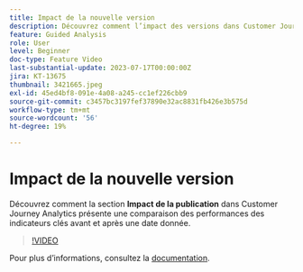```yaml
---
title: Impact de la nouvelle version
description: Découvrez comment l’impact des versions dans Customer Journey Analytics permet de comparer les performances des indicateurs clés avant et après une date donnée.
feature: Guided Analysis
role: User
level: Beginner
doc-type: Feature Video
last-substantial-update: 2023-07-17T00:00:00Z
jira: KT-13675
thumbnail: 3421665.jpeg
exl-id: 45ed4bf8-091e-4a08-a245-cc1ef226cbb9
source-git-commit: c3457bc3197fef37890e32ac8831fb426e3b575d
workflow-type: tm+mt
source-wordcount: '56'
ht-degree: 19%

---
```


# Impact de la nouvelle version

Découvrez comment la section **Impact de la publication** dans Customer Journey Analytics présente une comparaison des performances des indicateurs clés avant et après une date donnée.

>[!VIDEO](https://video.tv.adobe.com/v/3421665/?learn=on)

Pour plus dʼinformations, consultez la [documentation](https://experienceleague.adobe.com/docs/analytics-platform/using/guided-analysis/impact/release.html?lang=fr).
